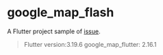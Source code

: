 # google_map_flash

A Flutter project sample of [issue](https://github.com/flutter/flutter/issues/147153).

>Flutter version:3.19.6
>google_map_flutter: 2.16.1
